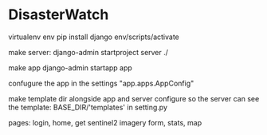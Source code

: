 # DisasterWatch

virtualenv env
pip install django
env/scripts/activate

make server:
django-admin startproject server ./
 
make app
django-admin startapp app

confugure the app in the settings
 "app.apps.AppConfig"

 make template dir alongside app and server
 configure so the server can see the template:   BASE_DIR/'templates' in setting.py

 pages:
 login,
 home,
 get sentinel2 imagery form,
 stats,
 map